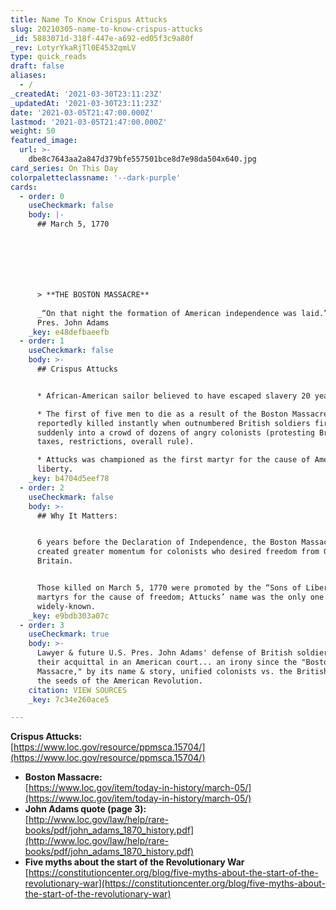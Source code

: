 ```yaml
---
title: Name To Know Crispus Attucks
slug: 20210305-name-to-know-crispus-attucks
_id: 5883071d-318f-447e-a692-ed05f3c9a80f
_rev: LotyrYkaRjTl0E4532qmLV
type: quick_reads
draft: false
aliases:
  - /
_createdAt: '2021-03-30T23:11:23Z'
_updatedAt: '2021-03-30T23:11:23Z'
date: '2021-03-05T21:47:00.000Z'
lastmod: '2021-03-05T21:47:00.000Z'
weight: 50
featured_image:
  url: >-
    dbe8c7643aa2a847d379bfe557501bce8d7e98da504x640.jpg
card_series: On This Day
colorpaletteclassname: '--dark-purple'
cards:
  - order: 0
    useCheckmark: false
    body: |-
      ## March 5, 1770







      > **THE BOSTON MASSACRE**  
        
      _“On that night the formation of American independence was laid.”_  
      Pres. John Adams
    _key: e48defbaeefb
  - order: 1
    useCheckmark: false
    body: >-
      ## Crispus Attucks


      * African-American sailor believed to have escaped slavery 20 years prior.

      * The first of five men to die as a result of the Boston Massacre;
      reportedly killed instantly when outnumbered British soldiers fired
      suddenly into a crowd of dozens of angry colonists (protesting British
      taxes, restrictions, overall rule).

      * Attucks was championed as the first martyr for the cause of American
      liberty.
    _key: b4704d5eef78
  - order: 2
    useCheckmark: false
    body: >-
      ## Why It Matters:


      6 years before the Declaration of Independence, the Boston Massacre
      created greater momentum for colonists who desired freedom from Great
      Britain.


      Those killed on March 5, 1770 were promoted by the “Sons of Liberty” as
      martyrs for the cause of freedom; Attucks’ name was the only one to become
      widely-known.
    _key: e9bdb303a07c
  - order: 3
    useCheckmark: true
    body: >-
      Lawyer & future U.S. Pres. John Adams' defense of British soldiers led to
      their acquittal in an American court... an irony since the "Boston
      Massacre," by its name & story, unified colonists vs. the British & sowed
      the seeds of the American Revolution.
    citation: VIEW SOURCES
    _key: 7c34e260ace5

---
```

**Crispus Attucks:**  
[https://www.loc.gov/resource/ppmsca.15704/](https://www.loc.gov/resource/ppmsca.15704/)

* **Boston Massacre:**  
[https://www.loc.gov/item/today-in-history/march-05/](https://www.loc.gov/item/today-in-history/march-05/)
* **John Adams quote (page 3):**  
[http://www.loc.gov/law/help/rare-books/pdf/john_adams_1870_history.pdf](http://www.loc.gov/law/help/rare-books/pdf/john_adams_1870_history.pdf)
* **Five myths about the start of the Revolutionary War**  
[https://constitutioncenter.org/blog/five-myths-about-the-start-of-the-revolutionary-war](https://constitutioncenter.org/blog/five-myths-about-the-start-of-the-revolutionary-war)